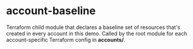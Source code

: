 # account-baseline

Terraform child module that declares a baseline set of resources that's created in every account in this demo. Called by the root module for each account-specific Terraform config in **accounts/**.

